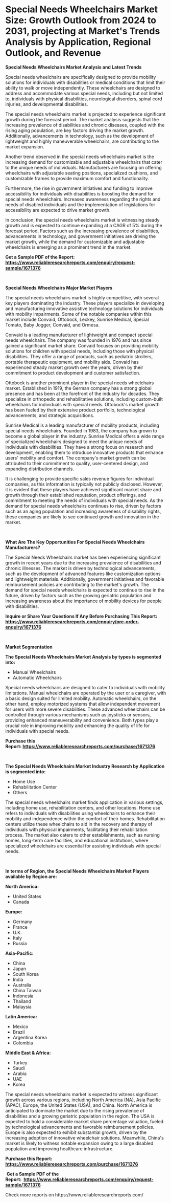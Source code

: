 <p><h1>Special Needs Wheelchairs Market Size: Growth Outlook from 2024 to 2031, projecting at Market's Trends Analysis by Application, Regional Outlook, and Revenue</h1></p><p><strong>Special Needs Wheelchairs Market Analysis and Latest Trends</strong></p>
<p><p>Special needs wheelchairs are specifically designed to provide mobility solutions for individuals with disabilities or medical conditions that limit their ability to walk or move independently. These wheelchairs are designed to address and accommodate various special needs, including but not limited to, individuals with physical disabilities, neurological disorders, spinal cord injuries, and developmental disabilities.</p><p>The special needs wheelchairs market is projected to experience significant growth during the forecast period. The market analysis suggests that the increasing prevalence of disabilities and chronic diseases, coupled with the rising aging population, are key factors driving the market growth. Additionally, advancements in technology, such as the development of lightweight and highly maneuverable wheelchairs, are contributing to the market expansion.</p><p>Another trend observed in the special needs wheelchairs market is the increasing demand for customizable and adjustable wheelchairs that cater to the unique needs of individuals. Manufacturers are focusing on offering wheelchairs with adjustable seating positions, specialized cushions, and customizable frames to provide maximum comfort and functionality.</p><p>Furthermore, the rise in government initiatives and funding to improve accessibility for individuals with disabilities is boosting the demand for special needs wheelchairs. Increased awareness regarding the rights and needs of disabled individuals and the implementation of legislations for accessibility are expected to drive market growth.</p><p>In conclusion, the special needs wheelchairs market is witnessing steady growth and is expected to continue expanding at a CAGR of 5% during the forecast period. Factors such as the increasing prevalence of disabilities, advancements in technology, and government initiatives are driving the market growth, while the demand for customizable and adjustable wheelchairs is emerging as a prominent trend in the market.</p></p>
<p><strong>Get a Sample PDF of the Report:&nbsp; <a href="https://www.reliableresearchreports.com/enquiry/request-sample/1671376">https://www.reliableresearchreports.com/enquiry/request-sample/1671376</a></strong></p>
<p>&nbsp;</p>
<p><strong>Special Needs Wheelchairs Major Market Players</strong></p>
<p><p>The special needs wheelchairs market is highly competitive, with several key players dominating the industry. These players specialize in developing and manufacturing innovative assistive technology solutions for individuals with mobility impairments. Some of the notable companies within this market include Convaid, Ottobock, Leckey, Sunrise Medical, Special Tomato, Baby Jogger, Convaid, and Ormesa.</p><p>Convaid is a leading manufacturer of lightweight and compact special needs wheelchairs. The company was founded in 1976 and has since gained a significant market share. Convaid focuses on providing mobility solutions for children with special needs, including those with physical disabilities. They offer a range of products, such as pediatric strollers, portable therapeutic equipment, and mobility aids. Convaid has experienced steady market growth over the years, driven by their commitment to product development and customer satisfaction.</p><p>Ottobock is another prominent player in the special needs wheelchairs market. Established in 1919, the German company has a strong global presence and has been at the forefront of the industry for decades. They specialize in orthopedic and rehabilitative solutions, including custom-built wheelchairs for individuals with special needs. Ottobock's market growth has been fueled by their extensive product portfolio, technological advancements, and strategic acquisitions.</p><p>Sunrise Medical is a leading manufacturer of mobility products, including special needs wheelchairs. Founded in 1983, the company has grown to become a global player in the industry. Sunrise Medical offers a wide range of specialized wheelchairs designed to meet the unique needs of individuals with disabilities. They have a strong focus on research and development, enabling them to introduce innovative products that enhance users' mobility and comfort. The company's market growth can be attributed to their commitment to quality, user-centered design, and expanding distribution channels.</p><p>It is challenging to provide specific sales revenue figures for individual companies, as this information is typically not publicly disclosed. However, it is evident that these players have achieved significant market share and growth through their established reputation, product offerings, and commitment to meeting the needs of individuals with special needs. As the demand for special needs wheelchairs continues to rise, driven by factors such as an aging population and increasing awareness of disability rights, these companies are likely to see continued growth and innovation in the market.</p></p>
<p>&nbsp;</p>
<p><strong>What Are The Key Opportunities For Special Needs Wheelchairs Manufacturers?</strong></p>
<p><p>The Special Needs Wheelchairs market has been experiencing significant growth in recent years due to the increasing prevalence of disabilities and chronic illnesses. The market is driven by technological advancements, such as the development of advanced features like customization options and lightweight materials. Additionally, government initiatives and favorable reimbursement policies are contributing to the market's growth. The demand for special needs wheelchairs is expected to continue to rise in the future, driven by factors such as the growing geriatric population and increasing awareness about the importance of mobility devices for people with disabilities.</p></p>
<p><strong>Inquire or Share Your Questions If Any Before Purchasing This Report: <a href="https://www.reliableresearchreports.com/enquiry/pre-order-enquiry/1671376">https://www.reliableresearchreports.com/enquiry/pre-order-enquiry/1671376</a></strong></p>
<p>&nbsp;</p>
<p><strong>Market Segmentation</strong></p>
<p><strong>The Special Needs Wheelchairs Market Analysis by types is segmented into:</strong></p>
<p><ul><li>Manual Wheelchairs</li><li>Automatic Wheelchairs</li></ul></p>
<p><p>Special needs wheelchairs are designed to cater to individuals with mobility limitations. Manual wheelchairs are operated by the user or a caregiver, with a basic design suited for limited mobility. Automatic wheelchairs, on the other hand, employ motorized systems that allow independent movement for users with more severe disabilities. These advanced wheelchairs can be controlled through various mechanisms such as joysticks or sensors, providing enhanced maneuverability and convenience. Both types play a crucial role in improving mobility and enhancing the quality of life for individuals with special needs.</p></p>
<p><strong>Purchase this Report:&nbsp;<a href="https://www.reliableresearchreports.com/purchase/1671376">https://www.reliableresearchreports.com/purchase/1671376</a></strong></p>
<p>&nbsp;</p>
<p><strong>The Special Needs Wheelchairs Market Industry Research by Application is segmented into:</strong></p>
<p><ul><li>Home Use</li><li>Rehabilitation Center</li><li>Others</li></ul></p>
<p><p>The special needs wheelchairs market finds application in various settings, including home use, rehabilitation centers, and other locations. Home use refers to individuals with disabilities using wheelchairs to enhance their mobility and independence within the comfort of their homes. Rehabilitation centers utilize these wheelchairs to aid in the recovery and therapy of individuals with physical impairments, facilitating their rehabilitation process. The market also caters to other establishments, such as nursing homes, long-term care facilities, and educational institutions, where specialized wheelchairs are essential for assisting individuals with special needs.</p></p>
<p>&nbsp;</p>
<p><strong>In terms of Region, the Special Needs Wheelchairs Market Players available by Region are:</strong></p>
<p>
    <p> <strong> North America: </strong>
        <ul>
            <li>United States</li>
            <li>Canada</li>
        </ul>
        </p> 
    <p> <strong> Europe: </strong>
        <ul>
            <li>Germany</li>
            <li>France</li>
            <li>U.K.</li>
            <li>Italy</li>
            <li>Russia</li>
        </ul>
        </p> 
    <p> <strong> Asia-Pacific: </strong>
        <ul>
            <li>China</li>
            <li>Japan</li>
            <li>South Korea</li>
            <li>India</li>
            <li>Australia</li>
            <li>China Taiwan</li>
            <li>Indonesia</li>
            <li>Thailand</li>
            <li>Malaysia</li>
        </ul>
        </p> 
    <p> <strong> Latin America: </strong>
        <ul>
            <li>Mexico</li>
            <li>Brazil</li>
            <li>Argentina Korea</li>
            <li>Colombia</li>
        </ul>
        </p> 
    <p> <strong> Middle East & Africa: </strong>
        <ul>
            <li>Turkey</li>
            <li>Saudi</li>
            <li>Arabia</li>
            <li>UAE</li>
            <li>Korea</li>
        </ul>
    </p>
    </p>
<p><p>The special needs wheelchairs market is expected to witness significant growth across various regions, including North America (NA), Asia Pacific (APAC), Europe, the United States (USA), and China. North America is anticipated to dominate the market due to the rising prevalence of disabilities and a growing geriatric population in the region. The USA is expected to hold a considerable market share percentage valuation, fueled by technological advancements and favorable reimbursement policies. Europe is also expected to exhibit substantial growth, driven by the increasing adoption of innovative wheelchair solutions. Meanwhile, China's market is likely to witness notable expansion owing to a large disabled population and improving healthcare infrastructure.</p></p>
<p><strong>Purchase this Report: <a href="https://www.reliableresearchreports.com/purchase/1671376">https://www.reliableresearchreports.com/purchase/1671376</a></strong></p>
<p>&nbsp;<strong>Get a Sample PDF of the Report:&nbsp;&nbsp;<a href="https://www.reliableresearchreports.com/enquiry/request-sample/1671376">https://www.reliableresearchreports.com/enquiry/request-sample/1671376</a></strong></p>
<p><strong></strong></p>
<p>Check more reports on https://www.reliableresearchreports.com/</p>